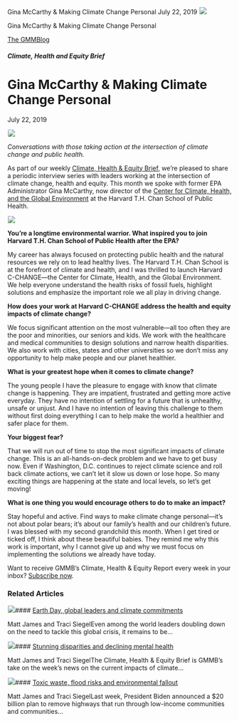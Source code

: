 



Gina McCarthy & Making Climate Change Personal
July 22, 2019
![](data:image/gif;base64,R0lGODlhAQABAAAAACH5BAEKAAEALAAAAAABAAEAAAICTAEAOw==)![](https://www.gmmb.com/wp-content/uploads/2019/07/Photo-2.png)



Gina McCarthy & Making Climate Change Personal





 [The GMMBlog](/blog/)



##### Climate, Health and Equity Brief

 Gina McCarthy & Making Climate Change Personal
==============================================


July 22, 2019



![](data:image/gif;base64,R0lGODlhAQABAAAAACH5BAEKAAEALAAAAAABAAEAAAICTAEAOw==)![](https://www.gmmb.com/wp-content/uploads/2019/07/Photo-2-552x552.png) 


*Conversations with those taking action at the intersection of climate change and public health.*


As part of our weekly [Climate, Health & Equity Brief](https://us4.campaign-archive.com/home/?u=f2f8c4bdabe1a2a83f914e813&id=4a13a601e2), we’re pleased to share a periodic interview series with leaders working at the intersection of climate change, health and equity. This month we spoke with former EPA Administrator Gina McCarthy, now director of the [Center for Climate, Health, and the Global Environment](https://urldefense.proofpoint.com/v2/url?u=https-3A__www.hsph.harvard.edu_c-2Dchange_&d=DwMF-g&c=9wxE0DgWbPxd1HCzjwN8Eaww1--ViDajIU4RXCxgSXE&r=FjlR9blHrNK0zDrWqe1y7Ma5qDzgS1kPCKIH48uTDGE&m=edCARKmFYPisZxBgb7RGBgEB9LxZa9jsSfYqCqefnzQ&s=26fm2vpU2F_e3tRbXPDXjqNdxBDUSBUNCJDzRZIxYjE&e=) at the Harvard T.H. Chan School of Public Health.


![](data:image/gif;base64,R0lGODlhAQABAAAAACH5BAEKAAEALAAAAAABAAEAAAICTAEAOw==)![](https://www.gmmb.com/wp-content/uploads/Gina-McCarthy_Credit-Rose-Lincoln-Harvard-Staff-Photographer-1024x682.jpg)


**You’re a longtime environmental warrior. What inspired you to join Harvard T.H. Chan School of Public Health after the EPA?**


My career has always focused on protecting public health and the natural resources we rely on to lead healthy lives. The Harvard T.H. Chan School is at the forefront of climate and health, and I was thrilled to launch Harvard C-CHANGE—the Center for Climate, Health, and the Global Environment. We help everyone understand the health risks of fossil fuels, highlight solutions and emphasize the important role we all play in driving change.


**How does your work at Harvard C-CHANGE address the health and equity impacts of climate change?**


We focus significant attention on the most vulnerable—all too often they are the poor and minorities, our seniors and kids. We work with the healthcare and medical communities to design solutions and narrow health disparities. We also work with cities, states and other universities so we don’t miss any opportunity to help make people and our planet healthier.


**What is your greatest hope when it comes to climate change?**


The young people I have the pleasure to engage with know that climate change is happening. They are impatient, frustrated and getting more active everyday. They have no intention of settling for a future that is unhealthy, unsafe or unjust. And I have no intention of leaving this challenge to them without first doing everything I can to help make the world a healthier and safer place for them.


**Your biggest fear?**


That we will run out of time to stop the most significant impacts of climate change. This is an all-hands-on-deck problem and we have to get busy now. Even if Washington, D.C. continues to reject climate science and roll back climate actions, we can’t let it slow us down or lose hope. So many exciting things are happening at the state and local levels, so let’s get moving!


**What is one thing you would encourage others to do to make an impact?**


Stay hopeful and active. Find ways to make climate change personal—it’s not about polar bears; it’s about our family’s health and our children’s future. I was blessed with my second grandchild this month. When I get tired or ticked off, I think about these beautiful babies. They remind me why this work is important, why I cannot give up and why we must focus on implementing the solutions we already have today.


Want to receive GMMB’s Climate, Health & Equity Report every week in your inbox? [Subscribe now](https://mailchimp.us4.list-manage.com/subscribe?u=f2f8c4bdabe1a2a83f914e813&id=4a13a601e2).









### Related Articles

![](data:image/gif;base64,R0lGODlhAQABAAAAACH5BAEKAAEALAAAAAABAAEAAAICTAEAOw==)![](https://www.gmmb.com/wp-content/uploads/2021/04/b5197d82-9fb4-4c84-a8d9-e468348c4c67-380x200.jpg)#### [Earth Day, global leaders and climate commitments](https://www.gmmb.com/news/earth-day-global-leaders-and-climate-commitments/)

Matt James and Traci SiegelEven among the world leaders doubling down on the need to tackle this global crisis, it remains to be…

![](data:image/gif;base64,R0lGODlhAQABAAAAACH5BAEKAAEALAAAAAABAAEAAAICTAEAOw==)![](https://www.gmmb.com/wp-content/uploads/2021/04/4.16header-380x200.png)#### [Stunning disparities and declining mental health](https://www.gmmb.com/news/stunning-disparities-and-declining-mental-health/)

Matt James and Traci SiegelThe Climate, Health & Equity Brief is GMMB’s take on the week’s news on the current impacts of climate…

![](data:image/gif;base64,R0lGODlhAQABAAAAACH5BAEKAAEALAAAAAABAAEAAAICTAEAOw==)![](https://www.gmmb.com/wp-content/uploads/2021/04/Picture1-380x200.jpg)#### [Toxic waste, flood risks and environmental fallout](https://www.gmmb.com/news/toxic-waste-flood-risks-and-environmental-fallout/)

Matt James and Traci SiegelLast week, President Biden announced a $20 billion plan to remove highways that run through low-income communities and communities…




